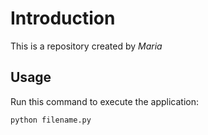 # Introduction

This is a repository created by *Maria*

## Usage

Run this command to execute the application:

`python filename.py`
